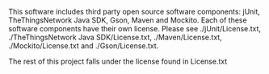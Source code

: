 This software includes third party open source software components: jUnit, TheThingsNetwork Java SDK, Gson, Maven and Mockito. Each of these software components have their own license. Please see ./jUnit/License.txt, ./TheThingsNetwork Java SDK/License.txt, ./Maven/License.txt, ./Mockito/License.txt and ./Gson/License.txt.

The rest of this project falls under the license found in License.txt